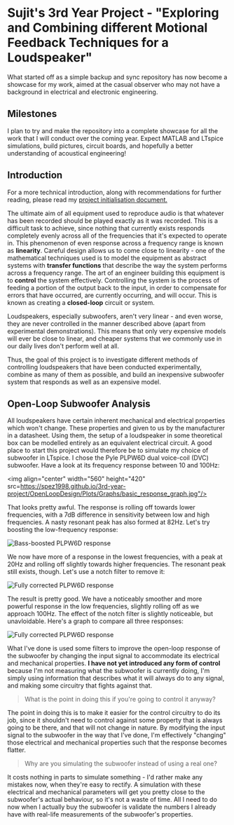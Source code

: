 # Sujit's 3rd Year Project - "Exploring and Combining different Motional Feedback Techniques for a Loudspeaker"
What started off as a simple backup and sync repository has now become a showcase for my work, aimed at the casual observer who may not have a background in electrical and electronic engineering.

## Milestones
I plan to try and make the repository into a complete showcase for all the work that I will conduct over the coming year. Expect MATLAB and LTspice simulations, build pictures, circuit boards, and hopefully a better understanding of acoustical engineering!

## Introduction
For a more technical introduction, along with recommendations for further reading, please read my [project initialisation document.](https://spez1998.github.io/3rd-year-project/Deliverables/PID/PID_ela17sm.pdf)

The ultimate aim of all equipment used to reproduce audio is that whatever has been recorded should be played exactly as it was recorded. This is a difficult task to achieve, since nothing that currently exists responds completely evenly across all of the frequencies that it's expected to operate in. This phenomenon of even response across a frequency range is known as **linearity**. Careful design allows us to come close to linearity - one of the mathematical techniques used is to model the equipment as abstract systems with **transfer functions** that describe the way the system performs across a frequency range. The art of an engineer building this equipment is to **control** the system effectively. Controlling the system is the process of feeding a portion of the output back to the input, in order to compensate for errors that have occurred, are currently occurring, and will occur. This is known as creating a **closed-loop** circuit or system.

Loudspeakers, especially subwoofers, aren't very linear - and even worse, they are never controlled in the manner described above (apart from experimental demonstrations). This means that only very expensive models will ever be close to linear, and cheaper systems that we commonly use in our daily lives don't perform well at all.

Thus, the goal of this project is to investigate different methods of controlling loudspeakers that have been conducted experimentally, combine as many of them as possible, and build an inexpensive subwoofer system that responds as well as an expensive model.

## Open-Loop Subwoofer Analysis
All loudspeakers have certain inherent mechanical and electrical properties which won't change. These properties and given to us by the manufacturer in a datasheet. Using them, the setup of a loudspeaker in some theoretical box can be modelled entirely as an equivalent electrical circuit. A good place to start this project would therefore be to simulate my choice of subwoofer in LTspice. I chose the Pyle PLPW6D dual voice-coil (DVC) subwoofer. Have a look at its frequency response between 10 and 100Hz:

<img align="center" width="560" height="420" src=https://spez1998.github.io/3rd-year-project/OpenLoopDesign/Plots/Graphs/basic_response_graph.jpg"/>

That looks pretty awful. The response is rolling off towards lower frequencies, with a 7dB difference in sensitivity between low and high frequencies. A nasty resonant peak has also formed at 82Hz. Let's try boosting the low-frequency response:

![Bass-boosted PLPW6D response](https://spez1998.github.io/3rd-year-project/OpenLoopDesign/Plots/Graphs/bass_boosted_response_graph.jpg)

We now have more of a response in the lowest frequencies, with a peak at 20Hz and rolling off slightly towards higher frequencies. The resonant peak still exists, though. Let's use a notch filter to remove it:

![Fully corrected PLPW6D response](https://spez1998.github.io/3rd-year-project/OpenLoopDesign/Plots/Graphs/full_open_loop_graph.jpg)

The result is pretty good. We have a noticeably smoother and more powerful response in the low frequencies, slightly rolling off as we approach 100Hz. The effect of the notch filter is slightly noticeable, but unavloidable. Here's a graph to compare all three responses:

![Fully corrected PLPW6D response](https://spez1998.github.io/3rd-year-project/OpenLoopDesign/Plots/Graphs/response_comparison.jpg)

What I've done is used some filters to improve the open-loop response of the subwoofer by changing the input signal to accommodate its electrical and mechanical properties. **I have not yet introduced any form of control** because I'm not measuring what the subwoofer is currently doing, I'm simply using information that describes what it will always do to any signal, and making some circuitry that fights against that.

>What is the point in doing this if you're going to control it anyway?

The point in doing this is to make it easier for the control circuitry to do its job, since it shouldn't need to control against some property that is always going to be there, and that will not change in nature. By modifying the input signal to the subwoofer in the way that I've done, I'm effectively "changing" those electrical and mechanical properties such that the response becomes flatter.

>Why are you simulating the subwoofer instead of using a real one?

It costs nothing in parts to simulate something - I'd rather make any mistakes now, when they're easy to rectify. A simulation with these electrical and mechanical parameters will get you pretty close to the subwoofer's actual behaviour, so it's not a waste of time. All I need to do now when I actually buy the subwoofer is validate the numbers I already have with real-life measurements of the subwoofer's properties.
